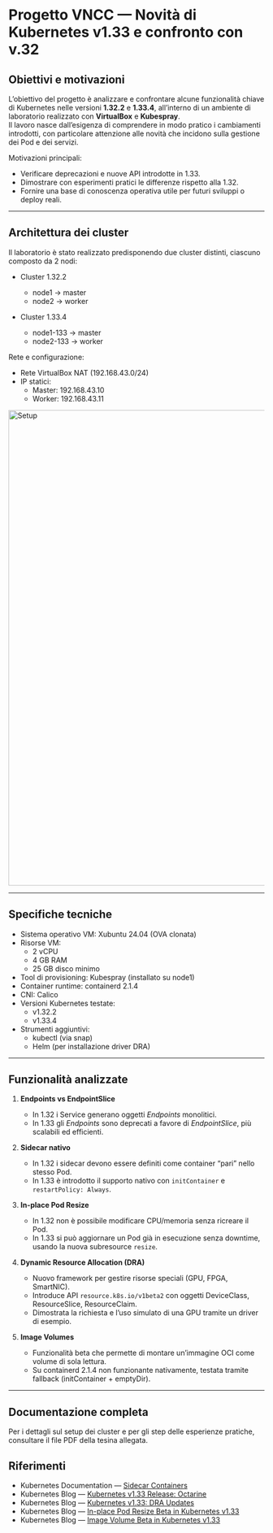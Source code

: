 # Progetto VNCC — Novità di Kubernetes v1.33 e confronto con v.32

## Obiettivi e motivazioni
L’obiettivo del progetto è analizzare e confrontare alcune funzionalità chiave di Kubernetes nelle versioni **1.32.2** e **1.33.4**, all’interno di un ambiente di laboratorio realizzato con **VirtualBox** e **Kubespray**.  
Il lavoro nasce dall’esigenza di comprendere in modo pratico i cambiamenti introdotti, con particolare attenzione alle novità che incidono sulla gestione dei Pod e dei servizi.  

Motivazioni principali:
- Verificare deprecazioni e nuove API introdotte in 1.33.  
- Dimostrare con esperimenti pratici le differenze rispetto alla 1.32.  
- Fornire una base di conoscenza operativa utile per futuri sviluppi o deploy reali.  

---

## Architettura dei cluster
Il laboratorio è stato realizzato predisponendo due cluster distinti, ciascuno composto da 2 nodi:  

- Cluster 1.32.2  
  - node1 → master  
  - node2 → worker  

- Cluster 1.33.4  
  - node1-133 → master  
  - node2-133 → worker  

Rete e configurazione:  
- Rete VirtualBox NAT (192.168.43.0/24)  
- IP statici:  
  - Master: 192.168.43.10  
  - Worker: 192.168.43.11  
<img width="1773" height="936" alt="Setup" src="https://github.com/user-attachments/assets/293f443c-098e-4505-83cd-a6eeff895ae5" />

---

## Specifiche tecniche
- Sistema operativo VM: Xubuntu 24.04 (OVA clonata)  
- Risorse VM:  
  - 2 vCPU  
  - 4 GB RAM  
  - 25 GB disco minimo  
- Tool di provisioning: Kubespray (installato su node1)  
- Container runtime: containerd 2.1.4  
- CNI: Calico  
- Versioni Kubernetes testate:  
  - v1.32.2  
  - v1.33.4  
- Strumenti aggiuntivi:  
  - kubectl (via snap)  
  - Helm (per installazione driver DRA)  

---

## Funzionalità analizzate
1. **Endpoints vs EndpointSlice**  
   - In 1.32 i Service generano oggetti *Endpoints* monolitici.  
   - In 1.33 gli *Endpoints* sono deprecati a favore di *EndpointSlice*, più scalabili ed efficienti.  

2. **Sidecar nativo**  
   - In 1.32 i sidecar devono essere definiti come container “pari” nello stesso Pod.  
   - In 1.33 è introdotto il supporto nativo con `initContainer` e `restartPolicy: Always`.  

3. **In-place Pod Resize**  
   - In 1.32 non è possibile modificare CPU/memoria senza ricreare il Pod.  
   - In 1.33 si può aggiornare un Pod già in esecuzione senza downtime, usando la nuova subresource `resize`.  

4. **Dynamic Resource Allocation (DRA)**  
   - Nuovo framework per gestire risorse speciali (GPU, FPGA, SmartNIC).  
   - Introduce API `resource.k8s.io/v1beta2` con oggetti DeviceClass, ResourceSlice, ResourceClaim.  
   - Dimostrata la richiesta e l’uso simulato di una GPU tramite un driver di esempio.  

5. **Image Volumes**  
   - Funzionalità beta che permette di montare un’immagine OCI come volume di sola lettura.  
   - Su containerd 2.1.4 non funzionante nativamente, testata tramite fallback (initContainer + emptyDir).
  
  ---

## Documentazione completa
Per i dettagli sul setup dei cluster e per gli step delle esperienze pratiche, consultare il file PDF della tesina allegata.

## Riferimenti

- Kubernetes Documentation — [Sidecar Containers](https://kubernetes.io/docs/concepts/workloads/pods/sidecar-containers)  
- Kubernetes Blog — [Kubernetes v1.33 Release: Octarine](https://kubernetes.io/blog/2025/04/23/kubernetes-v1-33-release/)  
- Kubernetes Blog — [Kubernetes v1.33: DRA Updates](https://kubernetes.io/blog/2025/05/01/kubernetes-v1-33-dra-updates/)  
- Kubernetes Blog — [In-place Pod Resize Beta in Kubernetes v1.33](https://kubernetes.io/blog/2025/05/16/kubernetes-v1-33-in-place-pod-resize-beta/)  
- Kubernetes Blog — [Image Volume Beta in Kubernetes v1.33](https://kubernetes.io/blog/2025/04/29/kubernetes-v1-33-image-volume-beta/)  
